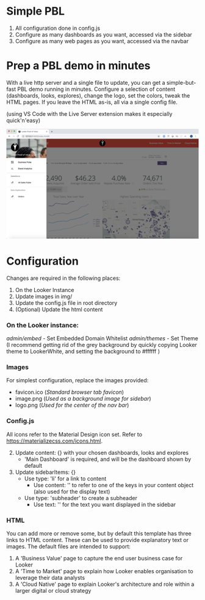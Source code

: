 # Simple PBL

1. All configuration done in config.js
2. Configure as many dashboards as you want, accessed via the sidebar
3. Configure as many web pages as you want, accessed via the navbar

# Prep a PBL demo in minutes

With a live http server and a single file to update, you can get a simple-but-fast PBL demo running in minutes. Configure a selection of content (dashboards, looks, explores), change the logo, set the colors, tweak the HTML pages. If you leave the HTML as-is, all via a single config file.

(using VS Code with the Live Server extension makes it especially quick'n'easy)

![VS Code Live Server and PBL](simple_pbl.png "VS Code Live Server and PBL")

# Configuration

Changes are required in the following places:

1. On the Looker Instance
2. Update images in img/
3. Update the config.js file in root directory
4. (Optional) Update the html content

### On the Looker instance:
_admin/embed_ - Set Embedded Domain Whitelist
_admin/themes_ - Set Theme (I recommend getting rid of the grey background by quickly copying Looker theme to LookerWhite, and setting the background to #ffffff )

### Images
For simplest configuration, replace the images provided:

- favicon.ico (_Standard browser tab favicon_)
- image.png (_Used as a background image for sidebar_)
- logo.png (_Used for the center of the nav bar_)

### Config.js
All icons refer to the Material Design icon set. Refer to https://materializecss.com/icons.html.

2. Update content: {} with your chosen dashboards, looks and explores 
   - 'Main Dashboard' is required, and will be the dashboard shown by default
3. Update sidebarItems: {} 
   - Use type: 'li' for a link to content
     - Use content: '' to refer to one of the keys in your content object (also used for the display text)
   - Use type: 'subheader' to create a subheader
     - Use text: '' for the text you want displayed in the sidebar

### HTML

You can add more or remove some, but by default this template has three links to HTML content. These can be used to provide explanatory text or images. The default files are intended to support:

1. A 'Business Value' page to capture the end user business case for Looker
2. A 'Time to Market' page to explain how Looker enables organisation to leverage their data analysts
3. A 'Cloud Native' page to explain Looker's architecture and role within a larger digital or cloud strategy
